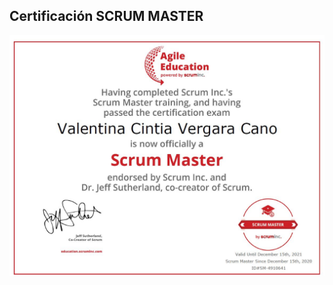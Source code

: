 ## Certificación SCRUM MASTER

![](https://github.com/valentinavcvc14/valentinavcvc14.github.io/blob/main/SCRUM_MASTER_CERTIFICACION.JPG)
